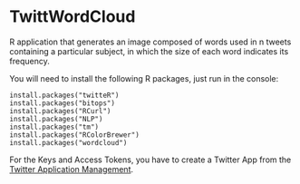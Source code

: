 # TwittWordCloud

R application that generates an image composed of words used in n tweets containing a particular subject, in which the size of each word indicates its frequency.

You will need to install the following R packages, just run in the console:
```
install.packages("twitteR")
install.packages("bitops")
install.packages("RCurl")
install.packages("NLP")
install.packages("tm")
install.packages("RColorBrewer")
install.packages("wordcloud")
```
For the Keys and Access Tokens, you have to create a Twitter App from the [Twitter Application Management](https://apps.twitter.com).
